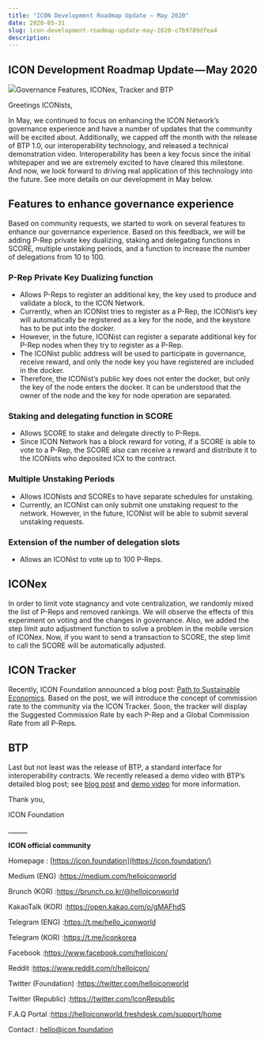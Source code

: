 ```yaml
---
title: "ICON Development Roadmap Update — May 2020"
date: 2020-05-31
slug: icon-development-roadmap-update-may-2020-c769789dfea4
description:
---
```


## ICON Development Roadmap Update — May 2020

![](https://cdn-images-1.medium.com/max/800/1*X8Bty3NozREvdkj0Y1Kc0g.png)Governance Features, ICONex, Tracker and BTP

Greetings ICONists,

In May, we continued to focus on enhancing the ICON Network’s governance experience and have a number of updates that the community will be excited about. Additionally, we capped off the month with the release of BTP 1.0, our interoperability technology, and released a technical demonstration video. Interoperability has been a key focus since the initial whitepaper and we are extremely excited to have cleared this milestone. And now, we look forward to driving real application of this technology into the future. See more details on our development in May below.

## **Features to enhance governance experience**

Based on community requests, we started to work on several features to enhance our governance experience. Based on this feedback, we will be adding P-Rep private key dualizing, staking and delegating functions in SCORE, multiple unstaking periods, and a function to increase the number of delegations from 10 to 100.

### **P-Rep Private Key Dualizing function**

* Allows P-Reps to register an additional key, the key used to produce and validate a block, to the ICON Network.
* Currently, when an ICONist tries to register as a P-Rep, the ICONist’s key will automatically be registered as a key for the node, and the keystore has to be put into the docker.
* However, in the future, ICONist can register a separate additional key for P-Rep nodes when they try to register as a P-Rep.
* The ICONist public address will be used to participate in governance, receive reward, and only the node key you have registered are included in the docker.
* Therefore, the ICONist’s public key does not enter the docker, but only the key of the node enters the docker. It can be understood that the owner of the node and the key for node operation are separated.

### **Staking and delegating function in SCORE**

* Allows SCORE to stake and delegate directly to P-Reps.
* Since ICON Network has a block reward for voting, if a SCORE is able to vote to a P-Rep, the SCORE also can receive a reward and distribute it to the ICONists who deposited ICX to the contract.

### **Multiple Unstaking Periods**

* Allows ICONists and SCOREs to have separate schedules for unstaking.
* Currently, an ICONist can only submit one unstaking request to the network. However, in the future, ICONist will be able to submit several unstaking requests.

### **Extension of the number of delegation slots**

* Allows an ICONist to vote up to 100 P-Reps.

## **ICONex**

In order to limit vote stagnancy and vote centralization, we randomly mixed the list of P-Reps and removed rankings. We will observe the effects of this experiment on voting and the changes in governance. Also, we added the step limit auto adjustment function to solve a problem in the mobile version of ICONex. Now, if you want to send a transaction to SCORE, the step limit to call the SCORE will be automatically adjusted.

## **ICON Tracker**

Recently, ICON Foundation announced a blog post: [Path to Sustainable Economics](https://medium.com/helloiconworld/path-to-sustainable-economics-450be4137724). Based on the post, we will introduce the concept of commission rate to the community via the ICON Tracker. Soon, the tracker will display the Suggested Commission Rate by each P-Rep and a Global Commission Rate from all P-Reps.

## **BTP**

Last but not least was the release of BTP, a standard interface for interoperability contracts. We recently released a demo video with BTP’s detailed blog post; see [blog post](https://medium.com/helloiconworld/blockchain-transmission-protocol-btp-explained-c4d9927ad398) and [demo video](https://www.youtube.com/watch?v=MaO-fI5Azuk&t=27s) for more information.

Thank you,

ICON Foundation

\_\_\_\_\_\_

**ICON official community**

Homepage : [https://icon.foundation](https://icon.foundation/)

Medium (ENG) :<https://medium.com/helloiconworld>

Brunch (KOR) :<https://brunch.co.kr/@helloiconworld>

KakaoTalk (KOR) :<https://open.kakao.com/o/gMAFhdS>

Telegram (ENG) :<https://t.me/hello_iconworld>

Telegram (KOR) :<https://t.me/iconkorea>

Facebook :<https://www.facebook.com/helloicon/>

Reddit :<https://www.reddit.com/r/helloicon/>

Twitter (Foundation) :<https://twitter.com/helloiconworld>

Twitter (Republic) :<https://twitter.com/IconRepublic>

F.A.Q Portal :<https://helloiconworld.freshdesk.com/support/home>

Contact : [hello@icon.foundation](http://hello@icon.foundation/)

